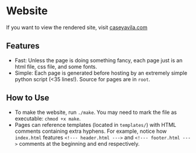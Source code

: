 # Website
If you want to view the rendered site, visit [caseyavila.com](https://caseyavila.com/)

## Features
- Fast: Unless the page is doing something fancy, each page just is an html
  file, css file, and some fonts.
- Simple: Each page is generated before hosting by an extremely simple python
  script (<35 lines!). Source for pages are in `root`.

## How to Use
- To make the website, run `./make`. You may need to mark the file as
  executable: `chmod +x make`.
- Pages can reference templates (located in `templates/`) with HTML comments
  containing extra hyphens. For example, notice how `index.html` features
  `<!--- header.html --->` and `<!--- footer.html --->` comments at the
  beginning and end respectively.
